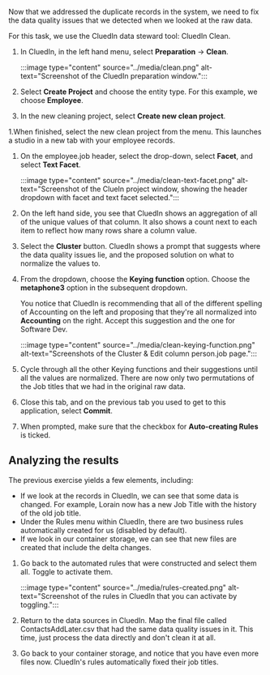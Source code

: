 Now that we addressed the duplicate records in the system, we need to fix the data quality issues that we detected when we looked at the raw data.

For this task, we use the CluedIn data steward tool: CluedIn Clean.

1. In CluedIn, in the left hand menu, select **Preparation** -> **Clean**.

    :::image type="content" source="../media/clean.png" alt-text="Screenshot of the CluedIn preparation window.":::

1. Select **Create Project** and choose the entity type. For this example, we choose **Employee**.

1. In the new cleaning project, select **Create new clean project**.

1.When finished, select the new clean project from the menu. This launches a studio in a new tab with your employee records.

1. On the employee.job header, select the drop-down, select **Facet**, and select **Text Facet**.

    :::image type="content" source="../media/clean-text-facet.png" alt-text="Screenshot of the ClueIn project window, showing the header dropdown with facet and text facet selected.":::

1. On the left hand side, you see that CluedIn shows an aggregation of all of the unique values of that column. It also shows a count next to each item to reflect how many rows share a column value.

1. Select the **Cluster** button. CluedIn shows a prompt that suggests where the data quality issues lie, and the proposed solution on what to normalize the values to. 

1. From the dropdown, choose the **Keying function** option. Choose the **metaphone3** option in the subsequent dropdown.

    You notice that CluedIn is recommending that all of the different spelling of Accounting on the left and proposing that they're all normalized into **Accounting** on the right. Accept this suggestion and the one for Software Dev.

    :::image type="content" source="../media/clean-keying-function.png" alt-text="Screenshots of the Cluster & Edit column person.job page.":::

1. Cycle through all the other Keying functions and their suggestions until all the values are normalized. There are now only two permutations of the Job titles that we had in the original raw data.

1. Close this tab, and on the previous tab you used to get to this application, select **Commit**.

1. When prompted, make sure that the checkbox for **Auto-creating Rules** is ticked.

## Analyzing the results

The previous exercise yields a few elements, including:

- If we look at the records in CluedIn, we can see that some data is changed. For example, Lorain now has a new Job Title with the history of the old job title.
- Under the Rules menu within CluedIn, there are two business rules automatically created for us (disabled by default).
- If we look in our container storage, we can see that new files are created that include the delta changes.

1. Go back to the automated rules that were constructed and select them all. Toggle to activate them.

    :::image type="content" source="../media/rules-created.png" alt-text="Screenshot of the rules in CluedIn that you can activate by toggling.":::

1. Return to the data sources in CluedIn. Map the final file called ContactsAddLater.csv that had the same data quality issues in it. This time, just process the data directly and don't clean it at all.

1. Go back to your container storage, and notice that you have even more files now. CluedIn's rules automatically fixed their job titles.